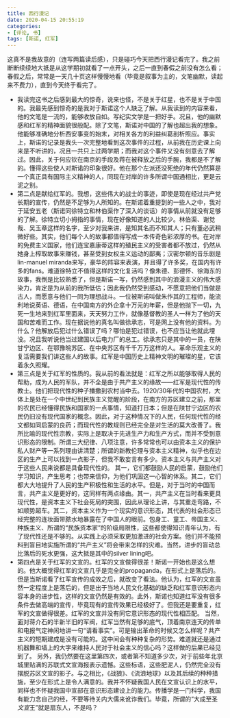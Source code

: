 ```yaml
---
title: 西行漫记
date: 2020-04-15 20:55:19
categories:
- [评论, 书]
tags: [斯诺, 红军]
---
```


这真不是我故意的（连写两篇读后感），只是碰巧今天把西行漫记看完了。我之前断断续续地大抵是从这学期初就看了一点开头，之后一直到春假之前没有怎么看；春假之后，常常是一天几十页这样慢慢地看（毕竟是叙事为主的，文笔幽默，读起来不费力），直到今天终于看完了。

<!--more-->

- 我读完这书之后感到最大的惊奇，说来也怪，不是关于红星，也不是关于中国的。我最先感到惊奇的是我对于斯诺这个人缺乏了解。从我读到的内容来看，他的文笔是一流的，能够收放自如。写纪实文学是一把好手。况且，他的幽默感和红军的精神面貌很般配。除了文笔，斯诺对中国的了解也超出我的想象。他能够准确地分析西安事变的始末，对相关各方的利益纠葛剖析照应。事实上，斯诺的记录是我头一次完整地看到这次事件的过程，从前我在历史课上向来是不听讲的，况且一共只上过两学期；而我对这个事件又没有刻意去了解过。因此，关于何应钦在南京的手段及蒋在被释放之后的手腕，我都是不了解的。懂得这些使人对斯诺的印象很好。他在那个左派还没死绝的年代仍然算是一个真正具有国际主义精神的人，同现在对岸的许多所谓中国通相比，更是云泥之别。
- 第二点是献给红军的。我想，这些伟大的战士的事迹，即使是现在经过共产党长期的宣传，仍然是不足够为人所知的。在斯诺着重提到的一些人之中，我对于延安五老（斯诺同徐特立和林伯渠作了深入的谈话）的事情从前就没有足够的了解。徐特立切小拇指的事情，现在好像知道的人比较少。林伯渠、谢觉哉、吴玉章这样的名字，至少对我来讲，是知其名而不知其人；只有董必武稍微好些。其实，他们每个人的故事都值得写成一本传奇色彩浓厚的书。在对岸的免费主义国家，他们连宝嘉康蒂这样的殖民主义的受害者都不放过，仍然从她身上榨取故事来赚钱，甚至受到女权主义运动的鄙夷；汉密尔顿的音乐剧是lin-manuel miranda来写，豪华的阵容来表演，并且得了许多奖，在国内有许多的fans。难道徐特立不值得这样的文化复活吗？像朱德、彭德怀、徐海东的故事，我倒是比较熟悉了，但是斯诺一写，仍然感到其中的浪漫主义的伟大感染力，肯定是为从前的我所低估；因此我仍然受到感动，不愿意把他们当做是古人，而愿意与他们一同为理想战斗。一位被斯诺叫做朱作其的工程师，能流利地说英语、德语，在中国南方的外企拿十万元的年薪，但是他抛下一切，九死一生地来到红军里面来，天天努力工作，就像基督教的圣人一样为了他的天国和苦难而工作。现在据说他的真名叫做徐承志，可是网上没有他的资料。为什么？他解放后犯过什么错误了吗？哪怕是犯过错误，也不应当让他就此埋没。况且我听说他当过建国以后电力厂的总工。徐承志只是其中的一员，在陕甘宁边区、在鄂豫皖苏区、在中央苏区有千千万万这样的人。革命乐观主义的复活需要我们讲这些人的故事。红军是中国历史上精神文明的璀璨的星，它该着永久照耀。
- 第三点是关于红军的性质的。我从前的看法就是：红军之所以能够取得人民的帮助，成为人民的军队，并不全是由于共产主义的缘故——红军是现代性的传教士。他们把现代性的种子播撒到农村当中去。1920/30年代的中国农村，大体上是处在一个中世纪到民族主义觉醒的阶段，在南方的苏区建立之前，那里的农民已经懂得民族和国家的一点事情，知道打日本；但是在陕甘宁边区的农民仍旧没有现代国家的概念。因此，对于这种情况下的人民，任何现代性的经文都如同启蒙的良药；而现代性的教规则已经完全是对生活的莫大改善了。我所比喻的现代性宗教，实际上是取决于先进生产力和生产方式，而并不受到意识形态的限制。所谓三大纪律、八项注意，许多常常也可以由资本主义的保护私人财产等一系列理由讲清楚；所谓的新教伦理与资本主义精神，似乎也在边区的生产上可以找到一点影子，但我不敢妄言有多少。资本主义与共产主义对于这些人民来说都是具备现代性的。 其一，它们都鼓励人民的启蒙，鼓励他们学习知识，产生思考；也带来信仰，为他们巩固这一心智的体系。其二，它们都大大地提升了人民的生产积极性和生活的水平。但是，对于当时的中国而言，共产主义是更好的，这同样有两点缘由。其一，共产主义在当时看来更具现代性，是资本主义下社会死局的突围，因此从理论上讲，与其重走弯路，不如顺势超车。其二，资本主义作为一个现实的意识形态，其代表的社会形态已经完整的连妆面带脓水地暴露在了中国人的眼前。包身工、童工、帝国主义、种族主义、所谓的“民族资本家”的阶级局限性，这些都使得知识青年认为，有了现代性还是不够的。从实践上必须采取更加激进的社会方案。他们并不能预料到盲目地实施所谓的“共产主义”将会带来怎样的灾难。当然，进步的盲动总比落后的死水更强，这大抵是其中的silver lining吧。
- 第四点是关于红军的文宣的。红军的文宣做得很差！斯诺一开始也是这么想的。他大概觉得红军的文宣几乎是完全的propaganda，在形式上是落后的。但是当斯诺看了红军宣传的成效之后，就改变了看法。他认为，红军的文宣虽然一定程度上是落后的，但是出于当地人民文化基础的缺乏和红军意识形态内容本身的进步性，这样的文宣仍然是有效的。此外，斯诺也知道红军没有很多条件去做高端的宣传，毕竟现有的宣传效果已经极好了。但我还是要重复，红军的文宣做得很差。红军的文宣并没有同它意识形态的现代性相匹配。 当然，面对蒋介石的半新半旧的军阀，红军当然有足够的底气，顶着南京连天的传单和电报气定神闲地讲一句“请看事实”。可是输出革命的时候又怎么样呢？共产主义的短期建成是没有可能的。这中间会有种种复杂的形势。难道就还是通过机器舞和墙上的大字来维持人民对于社会主义的信心吗？这样做的后果已经见到了。 另外，我仍然要在这里第四次，或者第不知道多少次，对于前些年北京城里贴满的苏联式文宣海报表示遗憾。这些标语，这些肥泥人，仍然完全没有摆脱苏区文宣的影子。与之相比，《战狼》、《流浪地球》以及其后续的种种措施，至少在形式上是令人满意的。我并不怀疑我国人民在文宣认识上的水平，同样也不怀疑我国中宣部在意识形态建设上的能力。传播学是一门科学，我国有能力念自己的经，不要等待关内大儒来讹诈我们。毕竟，所谓的“大成至圣*文宣*王”就是扇东人，不是吗？